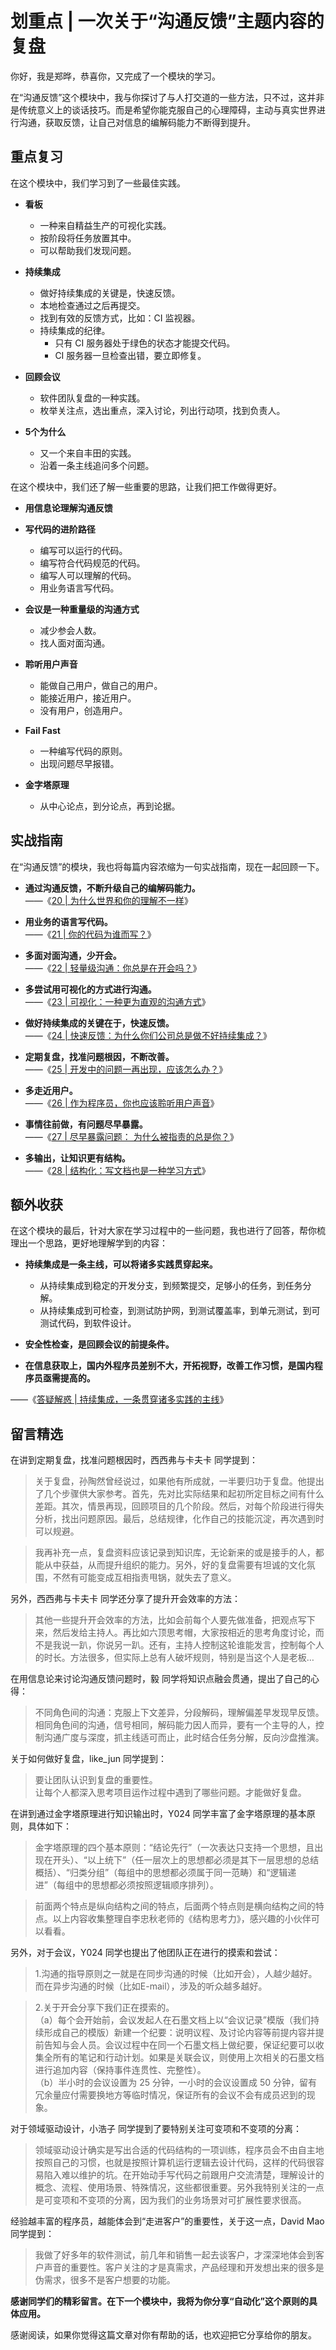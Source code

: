 <!-- ---
date: "2019-06-23"
---   -->
      
# 划重点 | 一次关于“沟通反馈”主题内容的复盘
你好，我是郑晔，恭喜你，又完成了一个模块的学习。

在“沟通反馈”这个模块中，我与你探讨了与人打交道的一些方法，只不过，这并非是传统意义上的谈话技巧。而是希望你能克服自己的心理障碍，主动与真实世界进行沟通，获取反馈，让自己对信息的编解码能力不断得到提升。

## 重点复习

在这个模块中，我们学习到了一些最佳实践。

* **看板**

  * 一种来自精益生产的可视化实践。
  * 按阶段将任务放置其中。
  * 可以帮助我们发现问题。

* **持续集成**

  * 做好持续集成的关键是，快速反馈。
  * 本地检查通过之后再提交。
  * 找到有效的反馈方式，比如：CI 监视器。
  * 持续集成的纪律。
    * 只有 CI 服务器处于绿色的状态才能提交代码。
    * CI 服务器一旦检查出错，要立即修复。

* **回顾会议**

  * 软件团队复盘的一种实践。
  * 枚举关注点，选出重点，深入讨论，列出行动项，找到负责人。

* **5个为什么**

  * 又一个来自丰田的实践。
  * 沿着一条主线追问多个问题。

在这个模块中，我们还了解一些重要的思路，让我们把工作做得更好。

* **用信息论理解沟通反馈**

* **写代码的进阶路径**

  * 编写可以运行的代码。
  * 编写符合代码规范的代码。
  * 编写人可以理解的代码。
  * 用业务语言写代码。

* **会议是一种重量级的沟通方式**

  * 减少参会人数。
  * 找人面对面沟通。

* **聆听用户声音**

  * 能做自己用户，做自己的用户。
  * 能接近用户，接近用户。
  * 没有用户，创造用户。

* **Fail Fast**

  * 一种编写代码的原则。
  * 出现问题尽早报错。

* **金字塔原理**

  * 从中心论点，到分论点，再到论据。

<!-- [[[read_end]]] -->

## 实战指南

在“沟通反馈”的模块，我也将每篇内容浓缩为一句实战指南，现在一起回顾一下。

* **通过沟通反馈，不断升级自己的编解码能力。**  
  ——《[20 | 为什么世界和你的理解不一样](http://time.geekbang.org/column/article/80755)》

* **用业务的语言写代码。**  
  ——《[21 | 你的代码为谁而写？](http://time.geekbang.org/column/article/82581)》

* **多面对面沟通，少开会。**  
  ——《[22 | 轻量级沟通：你总是在开会吗？](http://time.geekbang.org/column/article/82844)》

* **多尝试用可视化的方式进行沟通。**  
  ——《[23 | 可视化：一种更为直观的沟通方式](http://time.geekbang.org/column/article/83082)》

* **做好持续集成的关键在于，快速反馈。**  
  ——《[24 | 快速反馈：为什么你们公司总是做不好持续集成？](http://time.geekbang.org/column/article/83461)》

* **定期复盘，找准问题根因，不断改善。**  
  ——《[25 | 开发中的问题一再出现，应该怎么办？](http://time.geekbang.org/column/article/83841)》

* **多走近用户。**  
  ——《[26 | 作为程序员，你也应该聆听用户声音](http://time.geekbang.org/column/article/84185)》

* **事情往前做，有问题尽早暴露。**  
  ——《[27 | 尽早暴露问题： 为什么被指责的总是你？](http://time.geekbang.org/column/article/84374)》

* **多输出，让知识更有结构。**  
  ——《[28 | 结构化：写文档也是一种学习方式](http://time.geekbang.org/column/article/84663)》

## 额外收获

在这个模块的最后，针对大家在学习过程中的一些问题，我也进行了回答，帮你梳理出一个思路，更好地理解学到的内容：

* **持续集成是一条主线，可以将诸多实践贯穿起来。**

  * 从持续集成到稳定的开发分支，到频繁提交，足够小的任务，到任务分解。
  * 从持续集成到可检查，到测试防护网，到测试覆盖率，到单元测试，到可测试代码，到软件设计。

* **安全性检查，是回顾会议的前提条件。**

* **在信息获取上，国内外程序员差别不大，开拓视野，改善工作习惯，是国内程序员亟需提高的。**

——《[答疑解惑 | 持续集成，一条贯穿诸多实践的主线](http://time.geekbang.org/column/article/85049)》

## 留言精选

在讲到定期复盘，找准问题根因时，西西弗与卡夫卡 同学提到：

> 关于复盘，孙陶然曾经说过，如果他有所成就，一半要归功于复盘。他提出了几个步骤供大家参考。首先，先对比实际结果和起初所定目标之间有什么差距。其次，情景再现，回顾项目的几个阶段。然后，对每个阶段进行得失分析，找出问题原因。最后，总结规律，化作自己的技能沉淀，再次遇到时可以规避。

> 我再补充一点，复盘资料应该记录到知识库，无论新来的或是接手的人，都能从中获益，从而提升组织的能力。另外，好的复盘需要有坦诚的文化氛围，不然有可能变成互相指责甩锅，就失去了意义。

另外，西西弗与卡夫卡 同学还分享了提升开会效率的方法：

> 其他一些提升开会效率的方法，比如会前每个人要先做准备，把观点写下来，然后发给主持人。再比如六顶思考帽，大家按相近的思考角度讨论，而不是我说一趴，你说另一趴。还有，主持人控制这轮谁能发言，控制每个人的时长。方法很多，但实际上总有人破坏规则，特别是当这个人是老板…

在用信息论来讨论沟通反馈问题时，毅 同学将知识点融会贯通，提出了自己的心得：

> 不同角色间的沟通：克服上下文差异，分段解码，理解偏差早发现早反馈。相同角色间的沟通，信号相同，解码能力因人而异，要有一个主导的人，控制沟通广度与深度，抓主线适可而止，此时结合任务分解，反向沙盘推演。

关于如何做好复盘，like\_jun 同学提到：

> 要让团队认识到复盘的重要性。  
> 让每个人都深入思考项目运作过程中遇到了哪些问题。才能做好复盘。

在讲到通过金字塔原理进行知识输出时，Y024 同学丰富了金字塔原理的基本原则，具体如下：

> 金字塔原理的四个基本原则：“结论先行”（一次表达只支持一个思想，且出现在开头）、“以上统下”（任一层次上的思想都必须是其下一层思想的总结概括）、“归类分组”（每组中的思想都必须属于同一范畴）和“逻辑递进”（每组中的思想都必须按照逻辑顺序排列）。

> 前面两个特点是纵向结构之间的特点，后面两个特点则是横向结构之间的特点。以上内容收集整理自李忠秋老师的《结构思考力》，感兴趣的小伙伴可以看看。

另外，对于会议，Y024 同学也提出了他团队正在进行的摸索和尝试：

> 1.沟通的指导原则之一就是在同步沟通的时候（比如开会），人越少越好。而在异步沟通的时候（比如E-mail），涉及的听众越多越好。

> 2.关于开会分享下我们正在摸索的。  
> （a）每个会开始前，会议发起人在石墨文档上以“会议记录”模版（我们持续形成自己的模版）新建一个纪要：说明议程、及讨论内容等前提内容并提前告知与会人员。会议过程中在同一个石墨文档上做纪要，保证纪要可以收集全所有的笔记和行动计划。如果是关联会议，则使用上次相关的石墨文档进行追加内容（保持事件连贯性、完整性）。  
> （b）半小时的会议设置为 25 分钟，一小时的会议设置成 50 分钟，留有冗余量应付需要换地方等临时情况，保证所有的会议不会有成员迟到的现象。

对于领域驱动设计，小浩子 同学提到了要特别关注可变项和不变项的分离：

> 领域驱动设计确实是写出合适的代码结构的一项训练，程序员会不由自主地按照自己的习惯，也就是按照计算机运行逻辑去设计代码，这样的代码很容易陷入难以维护的坑。在开始动手写代码之前跟用户交流清楚，理解设计的概念、流程、使用场景、特殊情况，这些都很重要。另外我特别关注的一点是可变项和不变项的分离，因为我们的业务场景对可扩展性要求很高。

经验越丰富的程序员，越能体会到“走进客户”的重要性，关于这一点，David Mao 同学提到：

> 我做了好多年的软件测试，前几年和销售一起去谈客户，才深深地体会到客户声音的重要性。客户关注的才是真需求，产品经理和开发想出来的很多是伪需求，很多不是客户想要的功能。

**感谢同学们的精彩留言。在下一个模块中，我将为你分享“自动化”这个原则的具体应用。**

感谢阅读，如果你觉得这篇文章对你有帮助的话，也欢迎把它分享给你的朋友。